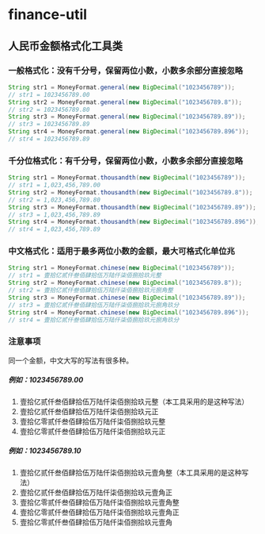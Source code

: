 # finance-util
## 人民币金额格式化工具类

### 一般格式化：没有千分号，保留两位小数，小数多余部分直接忽略
```java
String str1 = MoneyFormat.general(new BigDecimal("1023456789"));
// str1 = 1023456789.00
String str2 = MoneyFormat.general(new BigDecimal("1023456789.8"));
// str2 = 1023456789.80
String str3 = MoneyFormat.general(new BigDecimal("1023456789.89"));
// str3 = 1023456789.89
String str4 = MoneyFormat.general(new BigDecimal("1023456789.896"));
// str4 = 1023456789.89
```

### 千分位格式化：有千分号，保留两位小数，小数多余部分直接忽略
```java
String str1 = MoneyFormat.thousandth(new BigDecimal("1023456789"));
// str1 = 1,023,456,789.00
String str2 = MoneyFormat.thousandth(new BigDecimal("1023456789.8"));
// str2 = 1,023,456,789.80
String str3 = MoneyFormat.thousandth(new BigDecimal("1023456789.89"));
// str3 = 1,023,456,789.89
String str4 = MoneyFormat.thousandth(new BigDecimal("1023456789.896"));
// str4 = 1,023,456,789.89
```

### 中文格式化：适用于最多两位小数的金额，最大可格式化单位兆
```java
String str1 = MoneyFormat.chinese(new BigDecimal("1023456789"));
// str1 = 壹拾亿贰仟叁佰肆拾伍万陆仟柒佰捌拾玖元整
String str2 = MoneyFormat.chinese(new BigDecimal("1023456789.8"));
// str2 = 壹拾亿贰仟叁佰肆拾伍万陆仟柒佰捌拾玖元捌角整
String str3 = MoneyFormat.chinese(new BigDecimal("1023456789.89"));
// str3 = 壹拾亿贰仟叁佰肆拾伍万陆仟柒佰捌拾玖元捌角玖分
String str4 = MoneyFormat.chinese(new BigDecimal("1023456789.896"));
// str4 = 壹拾亿贰仟叁佰肆拾伍万陆仟柒佰捌拾玖元捌角玖分
```
### 注意事项
同一个金额，中文大写的写法有很多种。

##### 例如：1023456789.00
1. 壹拾亿贰仟叁佰肆拾伍万陆仟柒佰捌拾玖元整（本工具采用的是这种写法）
2. 壹拾亿贰仟叁佰肆拾伍万陆仟柒佰捌拾玖元正
3. 壹拾亿零贰仟叁佰肆拾伍万陆仟柒佰捌拾玖元整
4. 壹拾亿零贰仟叁佰肆拾伍万陆仟柒佰捌拾玖元正

##### 例如：1023456789.10
1. 壹拾亿贰仟叁佰肆拾伍万陆仟柒佰捌拾玖元壹角整（本工具采用的是这种写法）
2. 壹拾亿贰仟叁佰肆拾伍万陆仟柒佰捌拾玖元壹角正
3. 壹拾亿零贰仟叁佰肆拾伍万陆仟柒佰捌拾玖元壹角整
4. 壹拾亿零贰仟叁佰肆拾伍万陆仟柒佰捌拾玖元壹角正
5. 壹拾亿零贰仟叁佰肆拾伍万陆仟柒佰捌拾玖元壹角